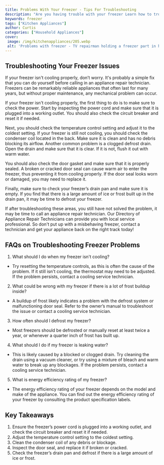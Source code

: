 ```yaml
---
title: Problems With Your Freezer - Tips For Troubleshooting
description: "Are you having trouble with your freezer Learn how to troubleshoot and fix common issues with your appliance to get it back in working order Get all the tips you need right here"
keywords: freezer
tags: ["Kitchen Appliances"]
author: Curtis
categories: ["Household Appliances"]
cover: 
 image: /img/kitchenappliances/205.webp
 alt: 'Problems with freezer - TV repairman holding a freezer part in his hand'
---
```

## Troubleshooting Your Freezer Issues 
If your freezer isn't cooling properly, don’t worry. It's probably a simple fix that you can do yourself before calling in an appliance repair technician. Freezers can be remarkably reliable appliances that often last for many years, but without proper maintenance, any mechanical problem can occur. 

If your freezer isn't cooling properly, the first thing to do is to make sure to check the power. Start by inspecting the power cord and make sure that it is plugged into a working outlet. You should also check the circuit breaker and reset it if needed. 

Next, you should check the temperature control setting and adjust it to the coldest setting. If your freezer is still not cooling, you should check the condenser coil located in the back. Make sure it is clean and has no debris blocking its airflow. Another common problem is a clogged defrost drain. Open the drain and make sure that it is clear. If it is not, flush it out with warm water. 

You should also check the door gasket and make sure that it is properly sealed. A broken or cracked door seal can cause warm air to enter the freezer, thus preventing it from cooling properly. If the door seal looks worn or damaged, you may need to replace it.

Finally, make sure to check your freezer’s drain pan and make sure it is empty. If you find that there is a large amount of ice or frost built up in the drain pan, it may be time to defrost your freezer. 

If after troubleshooting these areas, you still have not solved the problem, it may be time to call an appliance repair technician. Our Directory of Appliance Repair Technicians can provide you with local service professional. So don't put up with a misbehaving freezer, contact a technician and get your appliance back on the right track today!

## FAQs on Troubleshooting Freezer Problems

1. What should I do when my freezer isn't cooling?
 - Try resetting the temperature controls, as this is often the cause of the problem. If it still isn't cooling, the thermostat may need to be adjusted. If the problem persists, contact a cooling service technician.

2. What could be wrong with my freezer if there is a lot of frost buildup inside?
 - A buildup of frost likely indicates a problem with the defrost system or malfunctioning door seal. Refer to the owner’s manual to troubleshoot the issue or contact a cooling service technician.

3. How often should I defrost my freezer?
 - Most freezers should be defrosted or manually reset at least twice a year, or whenever a quarter inch of frost has built up.

4. What should I do if my freezer is leaking water? 
 - This is likely caused by a blocked or clogged drain. Try cleaning the drain using a vacuum cleaner, or try using a mixture of bleach and warm water to break up any blockages. If the problem persists, contact a cooling service technician.

5. What is energy efficiency rating of my freezer?
 - The energy efficiency rating of your freezer depends on the model and make of the appliance. You can find out the energy efficiency rating of your freezer by consulting the product specification labels.

## Key Takeaways
1. Ensure the freezer’s power cord is plugged into a working outlet, and check the circuit breaker and reset it if needed. 
2. Adjust the temperature control setting to the coldest setting. 
3. Clean the condenser coil of any debris or blockage. 
4. Inspect the door seal, and replace it if broken or cracked. 
5. Check the freezer’s drain pan and defrost if there is a large amount of ice or frost.
